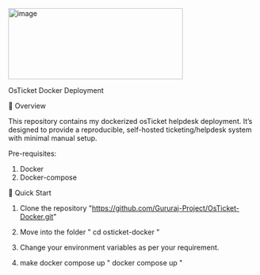 <img width="352" height="143" alt="image" src="https://github.com/user-attachments/assets/b47f0d73-6fa8-4f0e-83b5-24742e5f330a" />

OsTicket Docker Deployment 

📌 Overview

This repository contains my dockerized osTicket helpdesk deployment.
It’s designed to provide a reproducible, self-hosted ticketing/helpdesk system with minimal manual setup.

Pre-requisites:
1. Docker 
2. Docker-compose

🚀 Quick Start

1. Clone the repository
"https://github.com/Gururaj-Project/OsTicket-Docker.git"

2. Move into the folder 
" cd osticket-docker "

3. Change your environment variables as per your requirement.

4. make docker compose up
" docker compose up "
